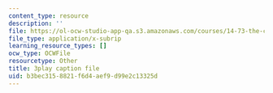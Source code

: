 ```yaml
---
content_type: resource
description: ''
file: https://ol-ocw-studio-app-qa.s3.amazonaws.com/courses/14-73-the-challenge-of-world-poverty-spring-2011/b3bec3158821f6d4aef9d99e2c13325d_vE3v2HtAQto.srt
file_type: application/x-subrip
learning_resource_types: []
ocw_type: OCWFile
resourcetype: Other
title: 3play caption file
uid: b3bec315-8821-f6d4-aef9-d99e2c13325d
---
```

